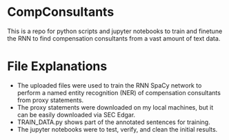 # CompConsultants
This is a repo for python scripts and jupyter notebooks to train and finetune the RNN to find compensation consultants from a vast amount of text data.

# File Explanations
- The uploaded files were used to train the RNN SpaCy network to perform a named entity recognition (NER) of compensation consultants from proxy statements.
- The proxy statements were downloaded on my local machines, but it can be easily downloaded via SEC Edgar.
- TRAIN_DATA.py shows part of the annotated sentences for training.
- The jupyter notebooks were to test, verify, and clean the initial results.
